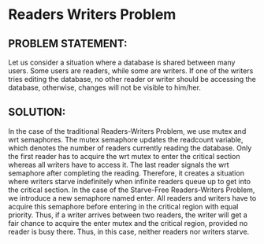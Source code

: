 # Readers Writers Problem
## PROBLEM STATEMENT:
Let us consider a situation where a database is shared between many users. Some users are readers, while some are writers. If one of the writers tries editing the database, no other reader or writer should be accessing the database, otherwise, changes will not be visible to him/her.

## SOLUTION:
In the case of the traditional Readers-Writers Problem, we use mutex and wrt semaphores. The mutex semaphore updates the readcount variable, which denotes the number of readers currently reading the database. Only the first reader has to acquire the wrt mutex to enter the critical section whereas all writers have to access it. The last reader signals the wrt semaphore after completing the reading. Therefore, it creates a situation where writers starve indefinitely when infinite readers queue up to get into the critical section. In the case of the Starve-Free Readers-Writers Problem, we introduce a new semaphore named enter. All readers and writers have to acquire this semaphore before entering in the critical region with equal priority. Thus, if a writer arrives between two readers, the writer will get a fair chance to acquire the enter mutex and the critical region, provided no reader is busy there. Thus, in this case, neither readers nor writers starve.

